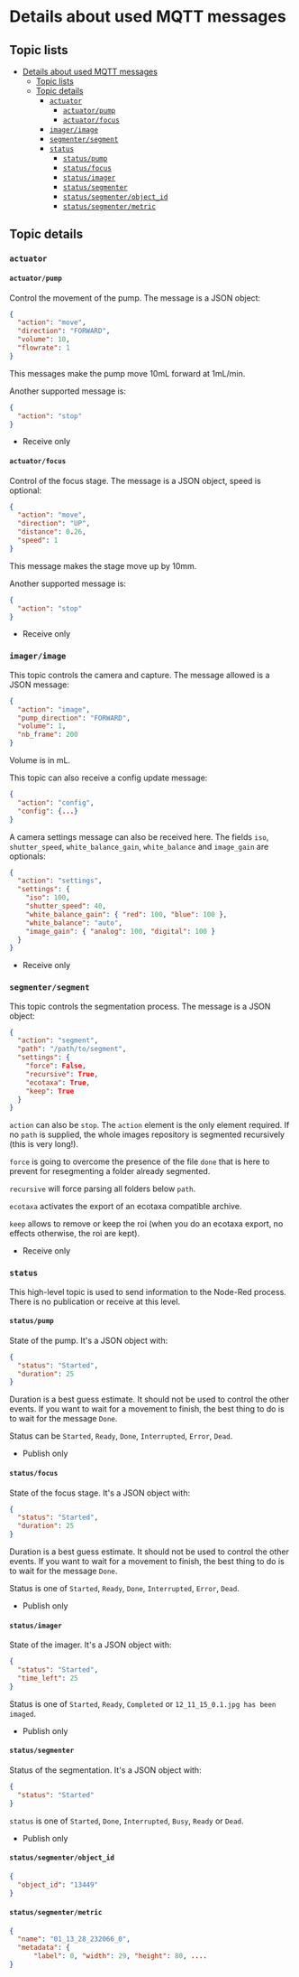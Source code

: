 # Details about used MQTT messages

## Topic lists

- [Details about used MQTT messages](#details-about-used-mqtt-messages)
  - [Topic lists](#topic-lists)
  - [Topic details](#topic-details)
    - [`actuator`](#actuator)
      - [`actuator/pump`](#actuatorpump)
      - [`actuator/focus`](#actuatorfocus)
    - [`imager/image`](#imagerimage)
    - [`segmenter/segment`](#segmentersegment)
    - [`status`](#status)
      - [`status/pump`](#statuspump)
      - [`status/focus`](#statusfocus)
      - [`status/imager`](#statusimager)
      - [`status/segmenter`](#statussegmenter)
      - [`status/segmenter/object_id`](#statussegmenterobject_id)
      - [`status/segmenter/metric`](#statussegmentermetric)

## Topic details

### `actuator`

#### `actuator/pump`

Control the movement of the pump. The message is a JSON object:

```json
{
  "action": "move",
  "direction": "FORWARD",
  "volume": 10,
  "flowrate": 1
}
```

This messages make the pump move 10mL forward at 1mL/min.

Another supported message is:

```json
{
  "action": "stop"
}
```

- Receive only

#### `actuator/focus`

Control of the focus stage. The message is a JSON object, speed is optional:

```json
{
  "action": "move",
  "direction": "UP",
  "distance": 0.26,
  "speed": 1
}
```

This message makes the stage move up by 10mm.

Another supported message is:

```json
{
  "action": "stop"
}
```

- Receive only

### `imager/image`

This topic controls the camera and capture. The message allowed is a JSON message:

```json
{
  "action": "image",
  "pump_direction": "FORWARD",
  "volume": 1,
  "nb_frame": 200
}
```

Volume is in mL.

This topic can also receive a config update message:

```json
{
  "action": "config",
  "config": {...}
}
```

A camera settings message can also be received here. The fields `iso`, `shutter_speed`, `white_balance_gain`, `white_balance` and `image_gain` are optionals:

```json
{
  "action": "settings",
  "settings": {
    "iso": 100,
    "shutter_speed": 40,
    "white_balance_gain": { "red": 100, "blue": 100 },
    "white_balance": "auto",
    "image_gain": { "analog": 100, "digital": 100 }
  }
}
```

- Receive only

### `segmenter/segment`

This topic controls the segmentation process. The message is a JSON object:

```json
{
  "action": "segment",
  "path": "/path/to/segment",
  "settings": {
    "force": False,
    "recursive": True,
    "ecotaxa": True,
    "keep": True
  }
}
```

`action` can also be `stop`.
The `action` element is the only element required. If no `path` is supplied, the whole images repository is segmented recursively (this is very long!).

`force` is going to overcome the presence of the file `done` that is here to prevent for resegmenting a folder already segmented.

`recursive` will force parsing all folders below `path`.

`ecotaxa` activates the export of an ecotaxa compatible archive.

`keep` allows to remove or keep the roi (when you do an ecotaxa export, no effects otherwise, the roi are kept).

- Receive only

### `status`

This high-level topic is used to send information to the Node-Red process. There is no publication or receive at this level.

#### `status/pump`

State of the pump. It's a JSON object with:

```json
{
  "status": "Started",
  "duration": 25
}
```

Duration is a best guess estimate. It should not be used to control the other events. If you want to wait for a movement to finish, the best thing to do is to wait for the message `Done`.

Status can be `Started`, `Ready`, `Done`, `Interrupted`, `Error`, `Dead`.

- Publish only

#### `status/focus`

State of the focus stage. It's a JSON object with:

```json
{
  "status": "Started",
  "duration": 25
}
```

Duration is a best guess estimate. It should not be used to control the other events. If you want to wait for a movement to finish, the best thing to do is to wait for the message `Done`.

Status is one of `Started`, `Ready`, `Done`, `Interrupted`, `Error`, `Dead`.

- Publish only

#### `status/imager`

State of the imager. It's a JSON object with:

```json
{
  "status": "Started",
  "time_left": 25
}
```

Status is one of `Started`, `Ready`, `Completed` or `12_11_15_0.1.jpg has been imaged`.

- Publish only

#### `status/segmenter`

Status of the segmentation. It's a JSON object with:

```json
{
  "status": "Started"
}
```

`status` is one of `Started`, `Done`, `Interrupted`, `Busy`, `Ready` or `Dead`.

- Publish only

#### `status/segmenter/object_id`

```json
{
  "object_id": "13449"
}
```

#### `status/segmenter/metric`

```json
{
  "name": "01_13_28_232066_0",
  "metadata": {
      "label": 0, "width": 29, "height": 80, ....
}
```
